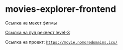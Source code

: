 # movies-explorer-frontend

[Ссылка на макет фигмы](https://disk.yandex.ru/d/i6JPzywA4vZMeA)

[Ссылка на пул реквест level-3](https://github.com/ArtyemSavchenko/movies-explorer-frontend/pull/2)

Ссылка на проект: [`https://movie.nomoredomains.icu/`](https://movie.nomoredomains.icu/)
